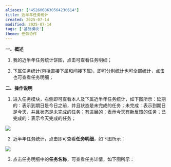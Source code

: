 ```yaml
---
aliases: ["4526068630564230614"]
title: 近半年任务统计
created: 2025-07-14
modified: 2025-07-14
tags: ['基础模块']
theme: 任务协作
---
```


**一、概述**

1. 我的近半年任务统计饼图，点击可查看任务明细；

2. 下属任务统计(包括直接下属和间接下属)，即可分别统计也可全部统计，点击也可查看任务明细；

**二、操作说明**

1. 进入任务模块，右侧即可查看本人及下属近半年任务统计，如下图所示：延期的：表示到期日是今日之前，并且状态是未完成的任务；未完成：表示到期日是今天，并且状态是未完成的任务；有进展的：表示今天有新反馈的任务；已完成的：表示今天完成的任务；

![](https://myhelpdoc.oss-cn-heyuan.aliyuncs.com/mdimages/d73c77a64b294d8c199c26a11db91086.jpg)

2. 近半年任务统计，点击即可查看**任务明细**，如下图所示：

![](https://myhelpdoc.oss-cn-heyuan.aliyuncs.com/mdimages/01840b9a742c86ece68a232c1495f036.jpg)

3. 点击任务明细中的**任务名称**，可查看任务详情，如下图所示：

